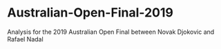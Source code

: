 # Australian-Open-Final-2019
Analysis for the 2019 Australian Open Final between  Novak Djokovic and Rafael Nadal
